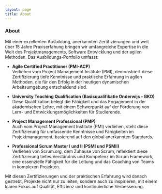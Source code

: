 ```yaml
---
layout: page
title: About
---
```


### About

Mit einer exzellenten Ausbildung, anerkannten Zertifizierungen und weit über 15 Jahre Praxiserfahung bringen wir umfangreiche Expertise in die Welt des Projektmanagements, Software Entwicklung und der agilen Methoden. Das Ausbildungs-Portfolio umfasst:

- **Agile Certified Practitioner (PMI-ACP)**  
  Verliehen vom Project Management Institute (PMI), demonstriert diese Zertifizierung tiefe Kenntnisse und praktische Erfahrung in agilen Methoden, die für den Erfolg in der heutigen dynamischen Arbeitsumgebung entscheidend sind. 

- **University Teaching Qualification (Basisqualifikatie Onderwijs – BKO)**  
  Diese Qualifikation belegt die Fähigkeit und das Engagement in der akademischen Lehre, mit einem Schwerpunkt auf der Förderung von Lern- und Entwicklungsmöglichkeiten für Studierende. 

- **Project Management Professional (PMP)**  
  Auch vom Project Management Institute (PMI) verliehen, steht diese Zertifizierung für umfassende Kenntnisse und Fähigkeiten im Projektmanagement, basierend auf den global anerkannten Standards. 

- **Professional Scrum Master I und II (PSMI und PSMII)**  
  Verliehen von Scrum.org, dem Zuhause von Scrum, reflektiert diese Zertifizierung tiefes Verständnis und Kompetenz im Scrum Framework, eine essenzielle Fähigkeit für die Leitung und das Coaching von Teams in komplexen Projekten. 

Mit diesen Zertifizierungen und der praktischen Erfahrung wird danach gestrebt, Projekte nicht nur zu leiten, sondern auch zu inspirieren, mit einem klaren Fokus auf Qualität, Effizienz und kontinuierliche Verbesserung.

